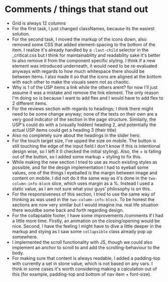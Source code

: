 # Comments / things that stand out

- Grid is always 12 columns 
- For the first task, I just changed classNames, because its the easiest solution.
- For the second task, I moved the markup of the icons down, also removed some CSS that added element-spacing to the bottom of the item. I realize it's already handled by a `:last-child` selector in the _critical.css but I think for maintainability and readability sake it's better to also remove it from the component specific styling. I think if a new element was introduced underneath, it would need to be re-evaluated anyways with regards to how much whitespace there should be between items. I also made it so that the icons are aligned at the bottom with each other to make the visuals seem not as chaotic.
- Why is 1 of the USP items a link while the others arent? for now I'll just assume it was a mistake and remove the link element. The only reason I'm doing so is because I want to add flex and I would have to add flex to 2 different items.
- For the reviews section with regards to headings; I think there might need to be some change anyway; none of the texts on their own are a very good indicator of the section in the page structure. Similarly, the USP's could do with a (visually hidden) heading 2, and potentially the actual USP items could get a heading 3 (their title)
- Also no completely sure about the headings in the slider hero.
- For the touch target size, I've upped the size on mobile. The button is still touching the edge of the input field.I don't know if this is intentional design wise, so I left it (I checked the initial styling). Also, the + is falling out of the button, so I added some markup + styling to fix this.
- While making the new section I tried to use as much existing styles as possible, and for the design implementation I had to eyeball some values, one of the things I eyeballed is the margin between image and content on mobile. I did not do it the same way as it's done in the `two-column-info-block` slice, which uses margin as a %. Instead I used a static value, as I am not sure what your guys' philosophy is on this.
- For the responsiveness of this section, I tried to use the same way of thinking as was used in the `two-column-info-block`. To be honest the sections are now very similar but I would imagine ina. real life situation there wouldbe some back and forth regarding design.
- For the collapsable footer, I have some improvements /comments if I had a little more time. Firstly, an animation on the closing/opening would be nice. Second, I have the feeling I might have to dive a little deeper in the markup and stying as I saw some `collapsible` class already pop up somewhere.
- I implemented the scroll functionality with JS, though we could also implement an anchor to scroll to and add the scrolling-behaviour to the body.
- For making sure that content is always readable, I added a padding-top with currently a set in stone value, which is not based on any vars. I think in some cases it's worth considering making a calculation out of this (for example, padding-top and bottom of nav item + font-size).